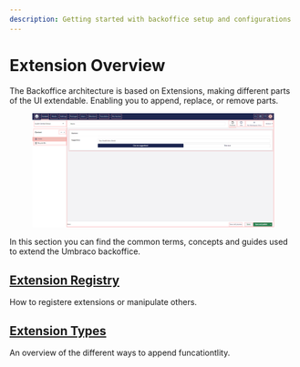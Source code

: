 ```yaml
---
description: Getting started with backoffice setup and configurations
---
```


# Extension Overview

The Backoffice architecture is based on Extensions, making different parts of the UI extendable. Enabling you to append, replace, or remove parts.

<figure><img src="../../.gitbook/assets/backoffice-overview-customizations.png" alt=""><figcaption></figcaption></figure>

In this section you can find the common terms, concepts and guides used to extend the Umbraco backoffice.

## [Extension Registry](extension-registry/)

How to registere extensions or manipulate others.

## [Extension Types](extension-types/)

An overview of the different ways to append funcationtlity.
